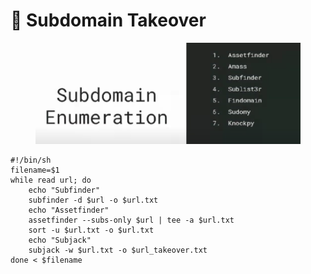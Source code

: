 # 🔼 Subdomain Takeover

<figure><img src=".gitbook/assets/image.png" alt=""><figcaption></figcaption></figure>

```
#!/bin/sh
filename=$1
while read url; do
    echo "Subfinder"
    subfinder -d $url -o $url.txt
    echo "Assetfinder"
    assetfinder --subs-only $url | tee -a $url.txt
    sort -u $url.txt -o $url.txt
    echo "Subjack"
    subjack -w $url.txt -o $url_takeover.txt
done < $filename
```
